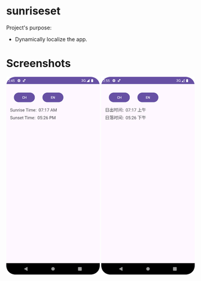 # sunriseset

Project's purpose:
- Dynamically localize the app.

# Screenshots
<p float="left">
  <img width="250" src="https://github.com/taingy-srun/sunriseset/blob/main/img/en.png">
  <img width="250" src="https://github.com/taingy-srun/sunriseset/blob/main/img/cn.png">
</p>
